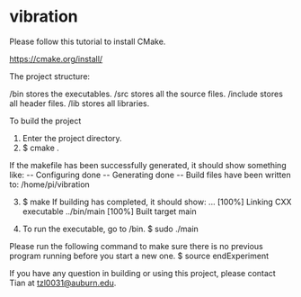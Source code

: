 # vibration

Please follow this tutorial to install CMake.

https://cmake.org/install/

The project structure:
         
 /bin stores the executables.
 /src stores all the source files.
 /include stores all header files.
 /lib stores all libraries.
 

To build the project

1. Enter the project directory. 
2. $ cmake .

  If the makefile has been successfully generated, it should show something like:
    -- Configuring done
    -- Generating done
    -- Build files have been written to: /home/pi/vibration

3. $ make 
  If building has completed, it should show:
  ...
  [100%] Linking CXX executable ../bin/main
  [100%] Built target main
  
4. To run the executable, go to /bin.
  $ sudo ./main
  
  
Please run the following command to make sure there is no previous program running before you start a new one.
  $ source endExperiment 

If you have any question in building or using this project, please contact Tian at tzl0031@auburn.edu.

